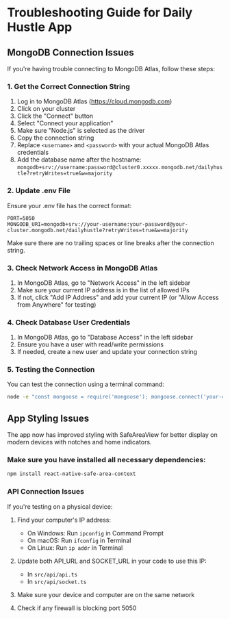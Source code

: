 # Troubleshooting Guide for Daily Hustle App

## MongoDB Connection Issues

If you're having trouble connecting to MongoDB Atlas, follow these steps:

### 1. Get the Correct Connection String

1. Log in to MongoDB Atlas (https://cloud.mongodb.com)
2. Click on your cluster
3. Click the "Connect" button
4. Select "Connect your application"
5. Make sure "Node.js" is selected as the driver
6. Copy the connection string
7. Replace `<username>` and `<password>` with your actual MongoDB Atlas credentials
8. Add the database name after the hostname: `mongodb+srv://username:password@cluster0.xxxxx.mongodb.net/dailyhustle?retryWrites=true&w=majority`

### 2. Update .env File

Ensure your .env file has the correct format:

```
PORT=5050
MONGODB_URI=mongodb+srv://your-username:your-password@your-cluster.mongodb.net/dailyhustle?retryWrites=true&w=majority
```

Make sure there are no trailing spaces or line breaks after the connection string.

### 3. Check Network Access in MongoDB Atlas

1. In MongoDB Atlas, go to "Network Access" in the left sidebar
2. Make sure your current IP address is in the list of allowed IPs
3. If not, click "Add IP Address" and add your current IP (or "Allow Access from Anywhere" for testing)

### 4. Check Database User Credentials

1. In MongoDB Atlas, go to "Database Access" in the left sidebar
2. Ensure you have a user with read/write permissions
3. If needed, create a new user and update your connection string

### 5. Testing the Connection

You can test the connection using a terminal command:

```bash
node -e "const mongoose = require('mongoose'); mongoose.connect('your-connection-string').then(() => console.log('Connected!')).catch(err => console.error('Failed:', err))"
```

## App Styling Issues

The app now has improved styling with SafeAreaView for better display on modern devices with notches and home indicators.

### Make sure you have installed all necessary dependencies:

```bash
npm install react-native-safe-area-context
```

### API Connection Issues

If you're testing on a physical device:

1. Find your computer's IP address:
   - On Windows: Run `ipconfig` in Command Prompt
   - On macOS: Run `ifconfig` in Terminal
   - On Linux: Run `ip addr` in Terminal

2. Update both API_URL and SOCKET_URL in your code to use this IP:
   - In `src/api/api.ts`
   - In `src/api/socket.ts`

3. Make sure your device and computer are on the same network

4. Check if any firewall is blocking port 5050 